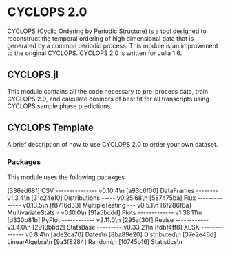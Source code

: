 # CYCLOPS 2.0
CYCLOPS (Cyclic Ordering by Periodic Structure) is a tool designed to reconstruct the temporal ordering of high dimensional data that is generated by a common periodic process. This module is an improvement to the original CYCLOPS. CYCLOPS 2.0 is written for Julia 1.6. 

## CYCLOPS.jl
This module contains all the code necessary to pre-process data, train CYCLOPS 2.0, and calculate cosinors of best fit for all transcripts using CYCLOPS sample phase predictions.

## CYCLOPS Template
A brief description of how to use CYCLOPS 2.0 to order your own dataset.

### Packages
This module uses the following pacakges

[336ed68f] CSV --------------- v0.10.4\n
[a93c6f00] DataFrames -------- v1.3.4\n
[31c24e10] Distributions ----- v0.25.68\n
[587475ba] Flux -------------- v0.13.5\n
[f8716d33] MultipleTesting --- v0.5.1\n
[6f286f6a] MultivariateStats - v0.10.0\n
[91a5bcdd] Plots ------------- v1.38.11\n
[d330b81b] PyPlot ------------ v2.11.0\n
[295af30f] Revise ------------ v3.4.0\n
[2913bbd2] StatsBase --------- v0.33.21\n
[fdbf4ff8] XLSX -------------- v0.8.4\n
[ade2ca70] Dates\n
[8ba89e20] Distributed\n
[37e2e46d] LinearAlgebra\n
[9a3f8284] Random\n
[10745b16] Statistics\n

